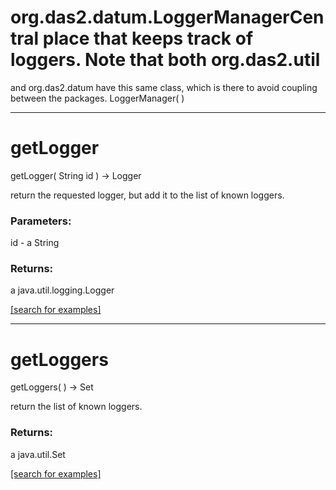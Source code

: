# org.das2.datum.LoggerManagerCentral place that keeps track of loggers.  Note that both org.das2.util 
 and org.das2.datum have this same class, which is there to avoid coupling between the 
 packages.
LoggerManager( )


***
<a name="getLogger"></a>
# getLogger
getLogger( String id ) &rarr; Logger

return the requested logger, but add it to the list of known loggers.

### Parameters:
id - a String

### Returns:
a java.util.logging.Logger


<a href="https://github.com/autoplot/dev/search?q=getLogger&unscoped_q=getLogger">[search for examples]</a>

***
<a name="getLoggers"></a>
# getLoggers
getLoggers(  ) &rarr; Set

return the list of known loggers.

### Returns:
a java.util.Set


<a href="https://github.com/autoplot/dev/search?q=getLoggers&unscoped_q=getLoggers">[search for examples]</a>

